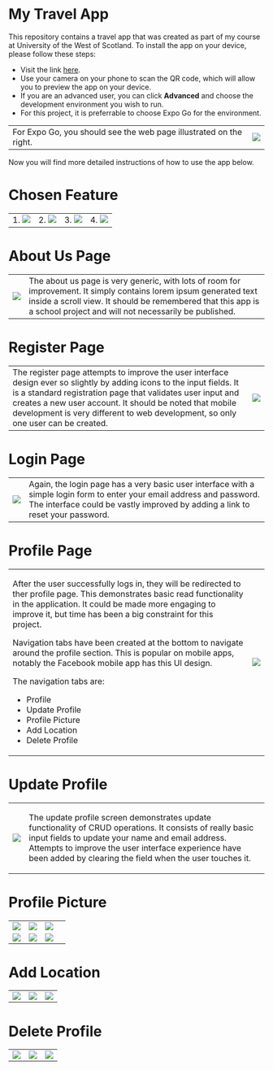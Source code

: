 # My Travel App
<p>This repository contains a travel app that was created as part of my course at University of the West of Scotland.  To install the app on your device, please follow these steps:</p>

* Visit the link <a href="https://expo.dev/preview/update?message=Final%20changes!!&updateRuntimeVersion=1.0.0&createdAt=2025-04-22T05%3A29%3A44.194Z&slug=exp&projectId=105e583f-b44d-4c4b-9405-2a0c949ed441&group=e4f63c2e-2c32-461e-a98e-f845b86a5440" target="_blank">here</a>.
* Use your camera on your phone to scan the QR code, which will allow you to preview the app on your device.
* If you are an advanced user, you can click <b>Advanced</b> and choose the development environment you wish to run.
* For this project, it is preferrable to choose Expo Go for the environment.

<table>
    <tr>
        <td>For Expo Go, you should see the web page illustrated on the right.</td>
        <td><img src="images/expo-link.png">
    </tr>
</table>

<p>Now you will find more detailed instructions of how to use the app below.</p>

# Chosen Feature

<table>
    <tr>
        <td>1.  <img src="images/search-form-dropdownlist-screenshot.png"></td>
        <td>2.  <img src="images/hotels-list-screenshot.png"></td>
        <td>3.  <img src="images/hotel-modal-popup-screenshot.png"></td>
        <td>4.  <img src="images/home-page-after-saved-hotel.png"></td>
    </tr>
</table>

# About Us Page

<table>
    <tr>
        <td><img src="images/about-us-page.png"></td>
        <td>The about us page is very generic, with lots of room for improvement.  It simply contains lorem ipsum generated text inside a scroll view.  It should be remembered that this app is a school project and will not necessarily be published.</td>
    </tr>
</table>

# Register Page

<table>
    <tr>
        <td>The register page attempts to improve the user interface design ever so slightly by adding icons to the input fields.  It is a standard registration page that validates user input and creates a new user account.  It should be noted that mobile development is very different to web development, so only one user can be created.</td>
        <td><img src="images/register-page.png"></td>
    </tr>
</table>

# Login Page

<table>
    <tr>
        <td><img src="images/login-screenshot.png"></td>
        <td>Again, the login page has a very basic user interface with a simple login form to enter your email address and password.  The interface could be vastly improved by adding a link to reset your password.</td>
    </tr>
</table>

# Profile Page

<table>
    <tr>
        <td>   <p>After the user successfully logs in, they will be redirected to ther profile page.  This demonstrates basic read functionality in the application.  It could be made more engaging to improve it, but time has been a big constraint for this project.</p>
        <p>Navigation tabs have been created at the bottom to navigate around the profile section.  This is popular on mobile apps, notably the Facebook mobile app has this UI design.</p>
        <p>The navigation tabs are:</p>
        <ul>
            <li>Profile</li>
            <li>Update Profile</li>
            <li>Profile Picture</li>
            <li>Add Location</li>
            <li>Delete Profile</li>
        </ul>
        </td>
        <td><img src="images/profile-home.png"></td>
    </tr>
</table>

# Update Profile

<table>
    <tr>
        <td><img src="images/update-profile.png"></td>
        <td><p>The update profile screen demonstrates update functionality of CRUD operations.  It consists of really basic input fields to update your name and email address.  Attempts to improve the user interface experience have been added by clearing the field when the user touches it.</p></p></td>
    </tr>
</table>

# Profile Picture 

<table>
    <tr>
        <td><img src="images/camera-screenshot-1.png"></td>
        <td><img src="images/camera-screenshot-2.png"></td>
        <td><img src="images/camera-screenshot-3.png"></td>
    </tr>
    <tr>
        <td><img src="images/camera-screenshot-4.png"></td>
        <td><img src="images/camera-screenshot-5.png"></td>
        <td><img src="images/camera-screenshot-6.png"><td>
    </tr>
</table>

# Add Location

<table>
    <tr>
        <td><img src="images/location-screenshot-1.png"></td>
        <td><img src="images/location-screenshot-2.png"></td>
        <td><img src="images/location-screenshot-3.png"></td>
    </tr>
</table>

# Delete Profile

<table>
    <tr>
        <td><img src="images/delete-profile-1.png"></td>
        <td><img src="images/delete-profile-2.png"></td>
        <td><img src="images/delete-profile-3.png"></td>
    </tr>
</table>
